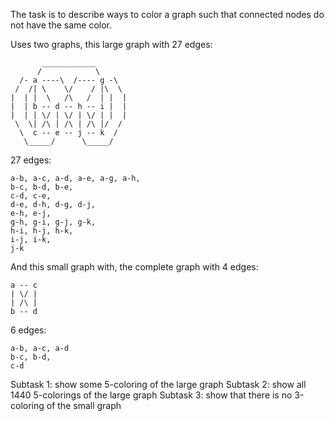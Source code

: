 The task is to describe ways to color a graph such that connected nodes do not
have the same color. 

Uses two graphs, this large graph with 27 edges:

           ____________
          /            \
      /- a ----\  /---- g -\
     /  /| \    \/    / |\  \
    |  | |  \   /\   /  | |  |
    |  | b -- d -- h -- i |  |
    |  | | \/ | \/ | \/ | |  |
     \  \| /\ | /\ | /\ |/  /
      \  c -- e -- j -- k  /
       \_____/      \_____/

27 edges:

    a-b, a-c, a-d, a-e, a-g, a-h,
    b-c, b-d, b-e,
    c-d, c-e,
    d-e, d-h, d-g, d-j,
    e-h, e-j,
    g-h, g-i, g-j, g-k,
    h-i, h-j, h-k,
    i-j, i-k,
    j-k

And this small graph with, the complete graph with 4 edges:

    a -- c
    | \/ |
    | /\ |
    b -- d

6 edges:

    a-b, a-c, a-d
    b-c, b-d,
    c-d

Subtask 1: show some 5-coloring of the large graph
Subtask 2: show all 1440 5-colorings of the large graph
Subtask 3: show that there is no 3-coloring of the small graph
